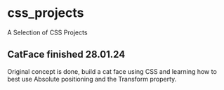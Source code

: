 # css_projects

A Selection of CSS Projects

## CatFace finished 28.01.24

Original concept is done, build a cat face using CSS and learning how to best use Absolute positioning and the Transform property.
